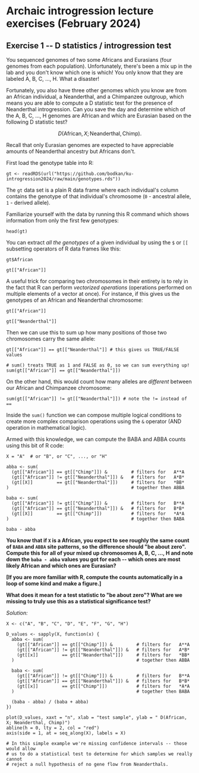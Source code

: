 # Archaic introgression lecture exercises (February 2024)

## Exercise 1 -- D statistics / introgression test

You sequenced genomes of two some Africans and Eurasians (four genomes from each population). Unfortunately, there's been a mix up in the lab and you don't know which one is which! You only know that they are labeled A, B, C, ..., H. What a disaster!

Fortunately, you also have three other genomes which you know are from an African individual, a Neanderthal, and a Chimpanzee outgroup, which means you are able to compute a D statistic test for the presence of Neanderthal introgression. Can you save the day and determine which of the A, B, C, ..., H genomes are African and which are Eurasian based on the following D statistic test?

$$
D(\textrm{African}, X; \textrm{Neanderthal}, \textrm{Chimp}).
$$

Recall that only Eurasian genomes are expected to have appreciable amounts of Neanderthal ancestry but Africans don't.

First load the genotype table into R:

```         
gt <- readRDS(url("https://github.com/bodkan/ku-introgression2024/raw/main/genotypes.rds"))
```

The `gt` data set is a plain R data frame where each individual's column contains the genotype of that individual's chromosome (`0` - ancestral allele, `1` - derived allele).

Familiarize yourself with the data by running this R command which shows information from only the first few genotypes:

```         
head(gt)
```

You can extract *all the genotypes* of a given individual by using the `$` or `[[` subsetting operators of R data frames like this:

```         
gt$African

gt[["African"]]
```

A useful trick for comparing two chromosomes in their entirety is to rely in the fact that R can perform *vectorized operations* (operations performed on multiple elements of a vector at once). For instance, if this gives us the genotypes of an African and Neanderthal chromosome:

```         
gt[["African"]]

gt[["Neanderthal"]]
```

Then we can use this to sum up how many positions of those two chromosomes carry the same allele:

```         
gt[["African"]] == gt[["Neanderthal"]] # this gives us TRUE/FALSE values 

# sum() treats TRUE as 1 and FALSE as 0, so we can sum everything up!
sum(gt[["African"]] == gt[["Neanderthal"]])
```

On the other hand, this would count how many alleles are _different_ between our African and Chimpanzee chromosome:

```
sum(gt[["African"]] != gt[["Neanderthal"]]) # note the != instead of ==
```

Inside the `sum()` function we can compose multiple logical conditions to create more complex comparison operations using the `&` operator (AND operation in mathematical logic).

Armed with this knowledge, we can compute the BABA and ABBA counts using this bit of R code:

```
X = "A"  # or "B", or "C", ..., or "H"

abba <- sum(
  (gt[["African"]] == gt[["Chimp"]]) &         # filters for   A**A
  (gt[["African"]] != gt[["Neanderthal"]]) &   # filters for   A*B*
  (gt[[X]]         == gt[["Neanderthal"]])     # filters for   *BB*
)                                              # together then ABBA

baba <- sum(
  (gt[["African"]] != gt[["Chimp"]]) &         # filters for   B**A
  (gt[["African"]] == gt[["Neanderthal"]]) &   # filters for   B*B*
  (gt[[X]]         == gt[["Chimp"]])           # filters for   *A*A
)                                              # together then BABA

baba - abba
```

**You know that if `X` is a African, you expect to see roughly the same count of `BABA` and `ABBA` site patterns, so the difference should "be about zero". Compute this for all of your mixed up chromosomes A, B, C, ..., H and note down the `baba - abba` values you got for each -- which ones are most likely African and which ones are Eurasian?**

**[If you are more familiar with R, compute the counts automatically in a loop of some kind and make a figure.]**

**What does it mean for a test statistic to "be about zero"? What are we missing to truly use this as a statistical significance test?**

_Solution:_

```
X <- c("A", "B", "C", "D", "E", "F", "G", "H")

D_values <- sapply(X, function(x) {
  abba <- sum(
    (gt[["African"]] == gt[["Chimp"]]) &         # filters for   A**A
    (gt[["African"]] != gt[["Neanderthal"]]) &   # filters for   A*B*
    (gt[[x]]         == gt[["Neanderthal"]])     # filters for   *BB*
  )                                              # together then ABBA
  
  baba <- sum(
    (gt[["African"]] != gt[["Chimp"]]) &         # filters for   B**A
    (gt[["African"]] == gt[["Neanderthal"]]) &   # filters for   B*B*
    (gt[[x]]         == gt[["Chimp"]])           # filters for   *A*A
  )                                              # together then BABA
  
  (baba - abba) / (baba + abba)
})

plot(D_values, xaxt = "n", xlab = "test sample", ylab = " D(African, X; Neanderthal, Chimp)")
abline(h = 0, lty = 2, col = "red")
axis(side = 1, at = seq_along(X), labels = X)

# In this simple example we're missing confidence intervals -- those would allow
# us to do a statistical test to determine for which samples we really cannot
# reject a null hypothesis of no gene flow from Neanderthals.
```

